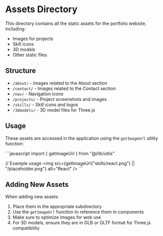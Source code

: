 # Assets Directory

This directory contains all the static assets for the portfolio website, including:

- Images for projects
- Skill icons
- 3D models
- Other static files

## Structure

- `/about/` - Images related to the About section
- `/contact/` - Images related to the Contact section
- `/nav/` - Navigation icons
- `/projects/` - Project screenshots and images
- `/skills/` - Skill icons and logos
- `/3dmodels/` - 3D model files for Three.js

## Usage

These assets are accessed in the application using the `getImageUrl` utility function:

\`\`\`javascript
import { getImageUrl } from "@/lib/utils"

// Example usage
<img src={getImageUrl("skills/react.png") || "/placeholder.png"} alt="React" />
\`\`\`

## Adding New Assets

When adding new assets:

1. Place them in the appropriate subdirectory
2. Use the `getImageUrl` function to reference them in components
3. Make sure to optimize images for web use
4. For 3D models, ensure they are in GLB or GLTF format for Three.js compatibility
